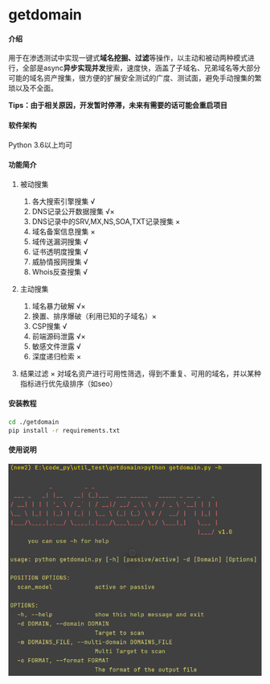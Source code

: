 # getdomain

#### 介绍

用于在渗透测试中实现一键式**域名挖掘、过滤**等操作，以主动和被动两种模式进行，全部是async**异步实现并发**搜索，速度快，涵盖了子域名、兄弟域名等大部分可能的域名资产搜集，很方便的扩展安全测试的广度、测试面，避免手动搜集的繁琐以及不全面。

**Tips：由于相关原因，开发暂时停滞，未来有需要的话可能会重启项目**

#### 软件架构

Python 3.6以上均可

#### 功能简介
1.  被动搜集
    1.  各大搜索引擎搜集 √
    2.  DNS记录公开数据搜集 √×
    3.  DNS记录中的SRV,MX,NS,SOA,TXT记录搜集 ×
    4.  域名备案信息搜集 ×
    5.  域传送漏洞搜集 √
    6.  证书透明度搜集 √
    7.  威胁情报网搜集 √
    8.  Whois反查搜集 √
    
2.  主动搜集
    1.  域名暴力破解 √×
    2.  换置、排序爆破（利用已知的子域名）×
    3.  CSP搜集 √
    4.  前端源码泄露 √×
    5.  敏感文件泄露 √
    6.  深度递归检索 ×
    
3.  结果过滤 ×
    对域名资产进行可用性筛选，得到不重复、可用的域名，并以某种指标进行优先级排序（如seo）

#### 安装教程

```bash
cd ./getdomain
pip install -r requirements.txt
```

#### 使用说明

![](assets/2021-11-03-11-53-26.png)


